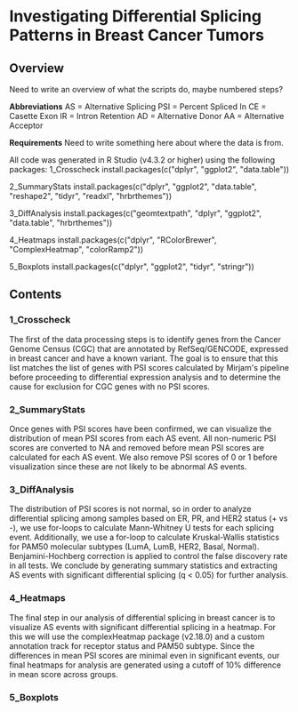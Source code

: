 # Investigating Differential Splicing Patterns in Breast Cancer Tumors
## Overview
Need to write an overview of what the scripts do, maybe numbered steps? 

**Abbreviations** 
AS = Alternative Splicing
PSI = Percent Spliced In
CE = Casette Exon
IR = Intron Retention
AD = Alternative Donor
AA = Alternative Acceptor

**Requirements**
Need to write something here about where the data is from. 

All code was generated in R Studio (v4.3.2 or higher) using the following packages:
1_Crosscheck
install.packages(c("dplyr", "ggplot2", "data.table"))

2_SummaryStats
install.packages(c("dplyr", "ggplot2", "data.table", "reshape2", "tidyr", "readxl", "hrbrthemes"))

3_DiffAnalysis
install.packages(c("geomtextpath", "dplyr", "ggplot2", "data.table", "hrbrthemes"))

4_Heatmaps
install.packages(c("dplyr", "RColorBrewer", "ComplexHeatmap", "colorRamp2"))

5_Boxplots
install.packages(c("dplyr", "ggplot2", "tidyr", "stringr")) 

## Contents 
### 1_Crosscheck
The first of the data processing steps is to identify genes from the Cancer Genome Census (CGC) that 
are annotated by RefSeq/GENCODE, expressed in breast cancer and have a known variant. The goal is
to ensure that this list matches the list of genes with PSI scores calculated by Mirjam's pipeline
before proceeding to differential expression analysis and to determine the cause for exclusion for 
CGC genes with no PSI scores.  

### 2_SummaryStats
Once genes with PSI scores have been confirmed, we can visualize the distribution of mean PSI scores 
from each AS event. All non-numeric PSI scores are converted to NA and removed before mean PSI scores 
are calculated for each AS event. We also remove PSI scores of 0 or 1 before visualization since 
these are not likely to be abnormal AS events. 

### 3_DiffAnalysis
The distribution of PSI scores is not normal, so in order to analyze differential splicing among 
samples based on ER, PR, and HER2 status (+ vs -), we use for-loops to calculate Mann-Whitney U tests 
for each splicing event. Additionally, we use a for-loop to calculate Kruskal-Wallis statistics for 
PAM50 molecular subtypes (LumA, LumB, HER2, Basal, Normal). Benjamini-Hochberg correction is applied 
to control the false discovery rate in all tests. We conclude by generating summary statistics and 
extracting AS events with significant differential splicing (q < 0.05) for further analysis.   

### 4_Heatmaps
The final step in our analysis of differential splicing in breast cancer is to visualize AS events 
with significant differential splicing in a heatmap. For this we will use the complexHeatmap package 
(v2.18.0) and a custom annotation track for receptor status and PAM50 subtype. Since the differences
in mean PSI scores are minimal even in significant events, our final heatmaps for analysis are 
generated using a cutoff of 10% difference in mean score across groups. 

### 5_Boxplots 
